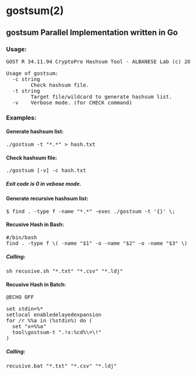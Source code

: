 # gostsum(2)
## gostsum Parallel Implementation written in Go

### Usage:
<pre>
GOST R 34.11.94 CryptoPro Hashsum Tool - ALBANESE Lab (c) 2020-2021

Usage of gostsum:
  -c string
        Check hashsum file.
  -t string
        Target file/wildcard to generate hashsum list.
  -v    Verbose mode. (for CHECK command)
</pre>

### Examples:

#### Generate hashsum list:
<pre>
./gostsum -t "*.*" > hash.txt
</pre>

#### Check hashsum file:
<pre>
./gostsum [-v] -c hash.txt
</pre>
##### Exit code is 0 in vebose mode. 

#### Generate recursive hashsum list:
<pre>
$ find . -type f -name "*.*" -exec ./gostsum -t '{}' \; 
</pre>

#### Recusive Hash in Bash:
<pre>
#/bin/bash
find . -type f \( -name "$1" -o -name "$2" -o -name "$3" \) -exec ./gostsum -t '{}' \;
</pre>
##### Calling:
<pre>
sh recusive.sh "*.txt" "*.csv" "*.ldj"
</pre>
#### Recusive Hash in Batch:
<pre>
@ECHO OFF

set stdin=%*
setlocal enabledelayedexpansion
for /r %%a in (%stdin%) do (
  set "x=%%a"
  tool\gostsum-t ".!x:%cd%\=\!"
)</pre>
##### Calling:
<pre>
recusive.bat "*.txt" "*.csv" "*.ldj"
</pre>
